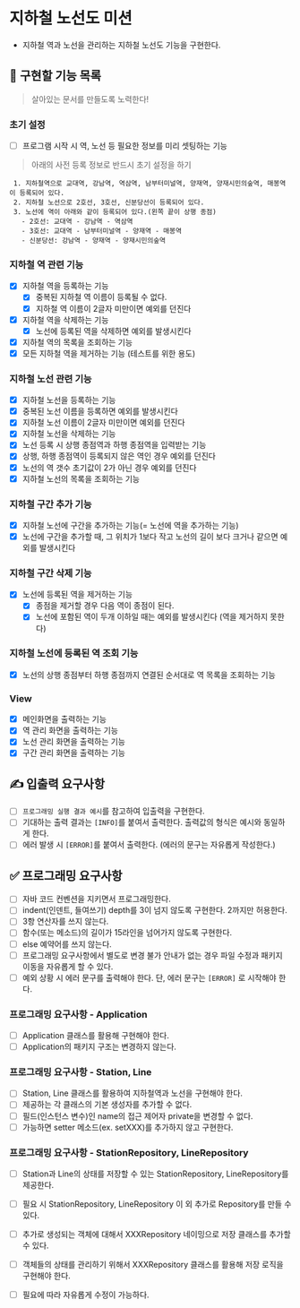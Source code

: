 # 지하철 노선도 미션
- 지하철 역과 노선을 관리하는 지하철 노선도 기능을 구현한다.

## 🎯 구현할 기능 목록
> 살아있는 문서를 만들도록 노력한다! 

### 초기 설정 
- [ ] 프로그램 시작 시 역, 노선 등 필요한 정보를 미리 셋팅하는 기능 

> 아래의 사전 등록 정보로 반드시 초기 설정을 하기
> 
```
 1. 지하철역으로 교대역, 강남역, 역삼역, 남부터미널역, 양재역, 양재시민의숲역, 매봉역이 등록되어 있다.
 2. 지하철 노선으로 2호선, 3호선, 신분당선이 등록되어 있다.
 3. 노선에 역이 아래와 같이 등록되어 있다.(왼쪽 끝이 상행 종점)
   - 2호선: 교대역 - 강남역 - 역삼역
   - 3호선: 교대역 - 남부터미널역 - 양재역 - 매봉역
   - 신분당선: 강남역 - 양재역 - 양재시민의숲역
 ```

### 지하철 역 관련 기능
- [x] 지하철 역을 등록하는 기능 
  - [x] 중복된 지하철 역 이름이 등록될 수 없다.
  - [x] 지하철 역 이름이 2글자 미만이면 예외를 던진다   
- [x] 지하철 역을 삭제하는 기능
  - [x] 노선에 등록된 역을 삭제하면 예외를 발생시킨다
- [x] 지하철 역의 목록을 조회하는 기능 
- [x] 모든 지하철 역을 제거하는 기능 (테스트를 위한 용도)

### 지하철 노선 관련 기능
- [x] 지하철 노선을 등록하는 기능
- [x] 중복된 노선 이름을 등록하면 예외를 발생시킨다 
- [x] 지하철 노선 이름이 2글자 미만이면 예외를 던진다
- [x] 지하철 노선을 삭제하는 기능
- [x] 노선 등록 시 상행 종점역과 하행 종점역을 입력받는 기능
- [x] 상행, 하행 종점역이 등록되지 않은 역인 경우 예외를 던진다
- [x] 노선의 역 갯수 초기값이 2가 아닌 경우 예외를 던진다 
- [x] 지하철 노선의 목록을 조회하는 기능 

### 지하철 구간 추가 기능
- [x] 지하철 노선에 구간을 추가하는 기능(= 노선에 역을 추가하는 기능)
- [x] 노선에 구간을 추가할 때, 그 위치가 1보다 작고 노선의 길이 보다 크거나 같으면 예외를 발생시킨다    

### 지하철 구간 삭제 기능
- [x] 노선에 등록된 역을 제거하는 기능 
  - [x] 종점을 제거할 경우 다음 역이 종점이 된다.
  - [x] 노선에 포함된 역이 두개 이하일 때는 예외를 발생시킨다 (역을 제거하지 못한다)

### 지하철 노선에 등록된 역 조회 기능
- [x] 노선의 상행 종점부터 하행 종점까지 연결된 순서대로 역 목록을 조회하는 기능 

### View 
- [x] 메인화면을 출력하는 기능
- [x] 역 관리 화면을 출력하는 기능
- [x] 노선 관리 화면을 출력하는 기능
- [x] 구간 관리 화면을 출력하는 기능

## ✍ 입출력 요구사항
- [ ] `프로그래밍 실행 결과 예시`를 참고하여 입출력을 구현한다.
- [ ] 기대하는 출력 결과는 `[INFO]`를 붙여서 출력한다. 출력값의 형식은 예시와 동일하게 한다.
- [ ] 에러 발생 시 `[ERROR]`를 붙여서 출력한다. (에러의 문구는 자유롭게 작성한다.)

## ✅ 프로그래밍 요구사항 
- [ ] 자바 코드 컨벤션을 지키면서 프로그래밍한다.
- [ ] indent(인덴트, 들여쓰기) depth를 3이 넘지 않도록 구현한다. 2까지만 허용한다.
- [ ] 3항 연산자를 쓰지 않는다.
- [ ] 함수(또는 메소드)의 길이가 15라인을 넘어가지 않도록 구현한다.
- [ ] else 예약어를 쓰지 않는다.
- [ ] 프로그래밍 요구사항에서 별도로 변경 불가 안내가 없는 경우 파일 수정과 패키지 이동을 자유롭게 할 수 있다.
- [ ] 예외 상황 시 에러 문구를 출력해야 한다. 단, 에러 문구는 `[ERROR]` 로 시작해야 한다.

### 프로그래밍 요구사항 - Application
- [ ] Application 클래스를 활용해 구현해야 한다.
- [ ] Application의 패키지 구조는 변경하지 않는다.

### 프로그래밍 요구사항 - Station, Line
- [ ] Station, Line 클래스를 활용하여 지하철역과 노선을 구현해야 한다.
- [ ] 제공하는 각 클래스의 기본 생성자를 추가할 수 없다.
- [ ] 필드(인스턴스 변수)인 name의 접근 제어자 private을 변경할 수 없다.
- [ ] 가능하면 setter 메소드(ex. setXXX)를 추가하지 않고 구현한다.

### 프로그래밍 요구사항 - StationRepository, LineRepository
- [ ] Station과 Line의 상태를 저장할 수 있는 StationRepository, LineRepository를 제공한다.
- [ ] 필요 시 StationRepository, LineRepository 이 외 추가로 Repository를 만들 수 있다.
- [ ] 추가로 생성되는 객체에 대해서 XXXRepository 네이밍으로 저장 클래스를 추가할 수 있다.
- [ ] 객체들의 상태를 관리하기 위해서 XXXRepository 클래스를 활용해 저장 로직을 구현해야 한다.
- [ ] 필요에 따라 자유롭게 수정이 가능하다.
 
